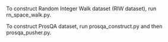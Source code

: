 To construct Random Integer Walk dataset (RIW dataset), run rn_space_walk.py.

To construct ProsQA dataset, run prosqa_construct.py and then prosqa_pusher.py.